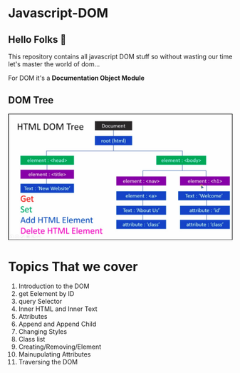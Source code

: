 # Javascript-DOM
<h2>Hello Folks 👋</h2>

<P>This repository contains all javascript DOM stuff so without wasting our time let's master the world of dom...</P>
<p>For DOM it's a <b>Documentation Object Module</b></p>

<h2>DOM Tree</h2>
<img src="https://github.com/MuhammadShakir-dev/Javascript-DOM/blob/main/dom.jpeg">

<h1>Topics That we cover</h1>

<ol>
  
   <li>Introduction to the DOM</li>  
   <li>get Eelement by ID</li>  
   <li>query Selector</li>  
   <li>Inner HTML and Inner Text</li>  
   <li>Attributes</li>
   <li>Append and Append Child</li>
   <li>Changing Styles</li>  
   <li>Class list</li>  
   <li>Creating/Removing/Element</li>  
   <li>Mainupulating Attributes</li>
   <li>Traversing the DOM</li>  
  
</ol>

